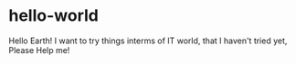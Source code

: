 # hello-world

Hello Earth!
    I want to try things interms of IT world, 
  that I haven't tried yet, Please Help me!
